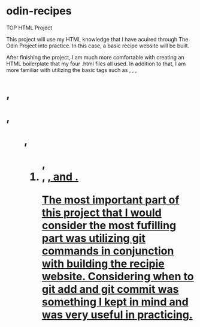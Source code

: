 # odin-recipes
TOP HTML Project

This project will use my HTML knowledge that I have acuired through The Odin Project into practice. 
In this case, a basic recipe website will be built.

After finishing the project, I am much more comfortable with creating an HTML boilerplate that 
my four .html files all used. In addition to that, I am more familiar with utilizing the basic 
tags such as <html>, <head>, <body>, <h1>, <p>, <ul>, <ol>, <li>, <a href="">, and <img src="">.

The most important part of this project that I would consider the most fufilling part was 
utilizing git commands in conjunction with building the recipie website. Considering when to
git add and git commit was something I kept in mind and was very useful in practicing. 